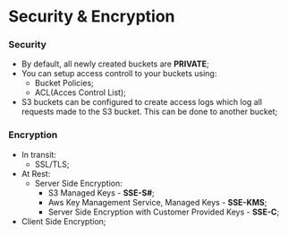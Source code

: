 # Security & Encryption  


### Security  

* By default, all newly created buckets are **PRIVATE**;  
* You can setup access controll to your buckets using:
  * Bucket Policies;
  * ACL(Acces Control List);
* S3 buckets can be configured to create access logs which log all requests made to the S3 bucket. This can be done to another bucket;  

### Encryption  

* In transit:  
  * SSL/TLS;  
* At Rest:  
  * Server Side Encryption:  
    * S3 Managed Keys - **SSE-S#**;
    * Aws Key Management Service, Managed Keys - **SSE-KMS**;  
    * Server Side Encryption with Customer Provided Keys - **SSE-C**;  
* Client Side Encryption;  
